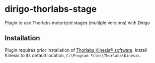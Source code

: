 # dirigo-thorlabs-stage
Plugin to use Thorlabs motorized stages (multiple versions) with Dirigo

## Installation
Plugin requires prior installation of [Thorlabs Kinesis® software](https://www.thorlabs.com/newgrouppage9.cfm?objectgroup_id=10285). Install Kinesis to its default location, `C:\Program Files\Thorlabs\Kinesis`.

